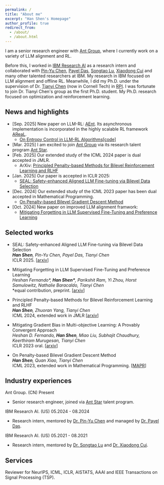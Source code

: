```yaml
---
permalink: /
title: "About me"
excerpt: "Han Shen's Homepage"
author_profile: true
redirect_from: 
  - /about/
  - /about.html
---
```




I am a senior research engineer with [Ant Group](https://www.antgroup.com/en), where I currently work on a variety of LLM alignment and RL.

Before this, I worked in [IBM Research AI](https://research.ibm.com/artificial-intelligence) as a research intern and collaborated with [Pin-Yu Chen](https://sites.google.com/site/pinyuchenpage/), [Payel Das](https://scholar.google.com/citations?user=1vs31MgAAAAJ&hl=en), [Songtao Lu](https://sites.google.com/site/lusongtaoee), [Xiaodong Cui](https://research.ibm.com/people/xiaodong-cui) and many other talented researchers at IBM. My research in IBM focused on LLM alignment and offline RL. Meanwhile, I did my Ph.D. under the supervision of Dr. [Tianyi Chen](https://chentianyi1991.github.io/) (now in Cornell Tech) in [RPI](https://www.rpi.edu/). I was fortunate to join Dr. Tianyi Chen's group as the first Ph.D. student. My Ph.D. research focused on optimization and reinforcement learning.



## News and highlights
* [Sep. 2025] New paper on LLM-RL: [AEnt](https://arxiv.org/abs/2509.03493). Its asynchronous implementation is incorporated in the highly scalable RL framework [AReaL](https://github.com/inclusionAI/AReaL).
  * [On Entropy Control in LLM-RL Algorithms](https://arxiv.org/abs/2509.03493)[[code]](https://github.com/antgroup/AEnt)
* [Mar. 2025] I am excited to join [Ant Group](https://www.antgroup.com/en) via its research talent program [Ant Star](https://talent.antgroup.com/ant-star).
* [Feb. 2025] Our extended study of the ICML 2024 paper is dual accepted in JMLR.
  * ArXiv: [Principled Penalty-based Methods for Bilevel Reinforcement Learning and RLHF](https://arxiv.org/abs/2410.07471)
* [Jan. 2025] Our paper is accepted in ICLR 2025:
  * [SEAL: Safety-enhanced Aligned LLM Fine-tuning via Bilevel Data Selection](https://arxiv.org/abs/2410.07471)
* [Dec. 2024] Our extended study of the ICML 2023 paper has been dual accepted in Mathematical Programming.
  * [On Penalty-based Bilevel Gradient Descent Method](https://arxiv.org/abs/2302.05185) 
* [Oct. 2024] New paper on improved LLM alignment framwork:
  * [Mitigating Forgetting in LLM Supervised Fine-Tuning and Preference Learning](https://arxiv.org/abs/2410.15483)


## Selected works
  
* SEAL: Safety-enhanced Aligned LLM Fine-tuning via Bilevel Data Selection\
  *<b>Han Shen</b>, Pin-Yu Chen, Payel Das, Tianyi Chen*\
  ICLR 2025. [[arxiv](https://arxiv.org/abs/2410.07471)]

* Mitigating Forgetting in LLM Supervised Fine-Tuning and Preference Learning\
  *Heshan Fernando\*, <b>Han Shen\*</b>, Parikshit Ram, Yi Zhou, Horst Samulowitz, Nathalie Baracaldo, Tianyi Chen*\
  \*equal contribution, preprint. [[arxiv](https://arxiv.org/abs/2410.15483)]
  
* Principled Penalty-based Methods for Bilevel Reinforcement Learning and RLHF\
  *<b>Han Shen</b>, Zhuoran Yang, Tianyi Chen*\
  ICML 2024, extended work in JMLR [[arxiv](https://arxiv.org/abs/2402.06886)]

* Mitigating Gradient Bias in Multi-objective Learning: A Provably Convergent Approach\
  *Heshan D. Fernando, <b>Han Shen</b>, Miao Liu, Subhajit Chaudhury, Keerthiram Murugesan, Tianyi Chen*\
  ICLR 2023 oral. [[arxiv](https://arxiv.org/abs/2210.12624)]
  
* On Penalty-based Bilevel Gradient Descent Method\
  *<b>Han Shen</b>, Quan Xiao, Tianyi Chen*\
  ICML 2023, extended work in Mathematical Programming. [[MAPR](https://link.springer.com/article/10.1007/s10107-025-02194-4)]



## Industry experiences

Ant Group. (CN) Present

* Senior research engineer, joined via [Ant Star](https://talent.antgroup.com/ant-star) talent program.

IBM Research AI. (US) 05.2024 - 08.2024

* Research intern, mentored by [Dr. Pin-Yu Chen](https://sites.google.com/site/pinyuchenpage/) and managed by [Dr. Payel Das](https://scholar.google.com/citations?user=1vs31MgAAAAJ&hl=en).

IBM Research AI. (US) 05.2021 - 08.2021

* Research intern, mentored by [Dr. Songtao Lu](https://sites.google.com/site/lusongtaoee) and [Dr. Xiaodong Cui](https://research.ibm.com/people/xiaodong-cui).


## Services
Reviewer for NeurIPS, ICML, ICLR, AISTATS, AAAI and IEEE Transactions on Signal Processing (TSP).
